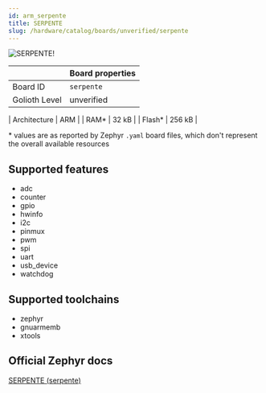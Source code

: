 ```yaml
---
id: arm_serpente
title: SERPENTE
slug: /hardware/catalog/boards/unverified/serpente
---
```


[//]: # (This is an auto-generated file, do not edit! Changes to it will be lost upon re-generation)

![SERPENTE!](/img/boards/arm/serpente.jpg "SERPENTE")

|                | Board properties     |
| -------------  | -------------------- |
| Board ID       | `serpente` |
| Golioth Level  | unverified       |

| Architecture   | ARM |
| RAM*           | 32 kB |
| Flash*         | 256 kB |

\* values are as reported by Zephyr `.yaml` board files, which don't represent the overall available resources



## Supported features

* adc
* counter
* gpio
* hwinfo
* i2c
* pinmux
* pwm
* spi
* uart
* usb_device
* watchdog

## Supported toolchains

* zephyr
* gnuarmemb
* xtools

## Official Zephyr docs

[SERPENTE (serpente)](https://docs.zephyrproject.org/latest/boards/arm/serpente/doc/index.html)
